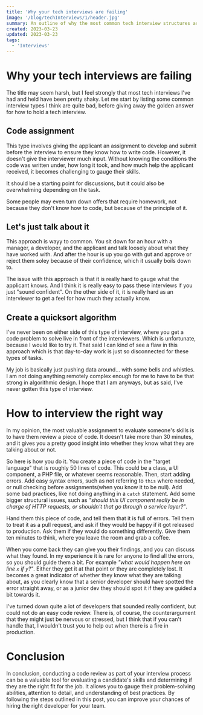 ```yaml
---
title: 'Why your tech interviews are failing'
image: '/blog/techInterviews/1/header.jpg'
summary: An outline of why the most common tech interview structures are bad, and what could be done instead
created: 2023-03-23
updated: 2023-03-23
tags:
  - 'Interviews'
---
```


# Why your tech interviews are failing

The title may seem harsh, but I feel strongly that most tech interviews I've had and held have been pretty shaky. Let me start by listing some common interview types I think are quite bad, before giving away the golden answer for how to hold a tech interview.

## Code assignment
This type involves giving the applicant an assignment to develop and submit before the interview to ensure they know how to write code. However, it doesn't give the interviewer much input. Without knowing the conditions the code was written under, how long it took, and how much help the applicant received, it becomes challenging to gauge their skills. 

It should be a starting point for discussions, but it could also be overwhelming depending on the task. 

Some people may even turn down offers that require homework, not because they don't know how to code, but because of the principle of it.

## Let's just talk about it


This approach is wayy to common. You sit down for an hour with a manager, a developer, and the applicant and talk loosely about what they have worked with.
And after the hour is up you go with gut and approve or reject them soley because of their confidence, which it usually boils down to.

The issue with this approach is that it is really hard to gauge what the applicant knows. And I think it is really easy to pass these interviews if you just "sound confident". On the other side of it, it is really hard as an interviewer to get a feel for how much they actually know.

## Create a quicksort algorithm

I've never been on either side of this type of interview, where you get a code problem to solve live in front of the interviewers.
Which is unfortunate, because I would like to try it. That said I can kind of see a flaw in this approach which is that day-to-day work is just so disconnected for these types of tasks.

My job is basically just pushing data around... with some bells and whistles.
I am not doing anything remotely complex enough for me to have to be that strong in algorithmic design. I hope that I am anyways, but as said, I've never gotten this type of interview.

# How to interview the right way

In my opinion, the most valuable assignment to evaluate someone's skills is to have them review a piece of code. It doesn't take more than 30 minutes, and it gives you a pretty good insight into whether they know what they are talking about or not.

So here is how you do it. You create a piece of code in the "target language" that is roughly 50 lines of code. This could be a class, a UI component, a PHP file, or whatever seems reasonable. 
Then, start adding errors. Add easy syntax errors, such as not referring to `this` where needed, or null checking before assignments(when you know it to be null). 
Add some bad practices, like not doing anything in a `catch` statement. Add some bigger structural issues, such as _"should this UI component really be in charge of HTTP requests, or shouldn't that go through a service layer?"_.

Hand them this piece of code, and tell them that it is full of errors.
Tell them to treat it as a pull request, and ask if they would be happy if it got released to production.
Ask them if they would do something differently.
Give them ten minutes to think, where you leave the room and grab a coffee.

When you come back they can give you their findings, and you can discuss what they found. In my experience it is rare for anyone to find all the errors, so you should guide them a bit. For example _"what would happen here on line `x` if `y`?"_. Either they get it at that point or they are completely lost. It becomes a great indicator of whether they know what they are talking about, as you clearly know that a senior developer should have spotted the error straight away, or as a junior dev they should spot it if they are guided a bit towards it.

I've turned down quite a lot of developers that sounded really confident, but could not do an easy code review. There is, of course, the counterargument that they might just be nervous or stressed, but I think that if you can't handle that, I wouldn't trust you to help out when there is a fire in production.

# Conclusion

In conclusion, conducting a code review as part of your interview process can be a valuable tool for evaluating a candidate's skills and determining if they are the right fit for the job. It allows you to gauge their problem-solving abilities, attention to detail, and understanding of best practices. By following the steps outlined in this post, you can improve your chances of hiring the right developer for your team.